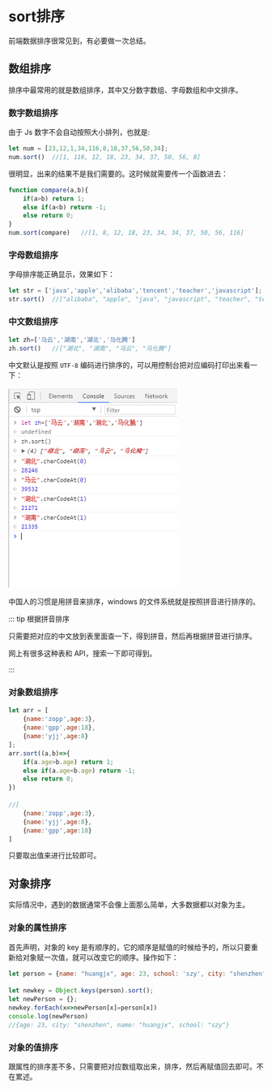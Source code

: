 # sort排序

前端数据排序很常见到，有必要做一次总结。

## 数组排序

排序中最常用的就是数组排序，其中又分数字数组、字母数组和中文排序。

### 数字数组排序

由于 Js 数字不会自动按照大小排列，也就是:

```js
let num = [23,12,1,34,116,8,18,37,56,50,34];
num.sort()	//[1, 116, 12, 18, 23, 34, 37, 50, 56, 8]
```

很明显，出来的结果不是我们需要的。这时候就需要传一个函数进去：

```js
function compare(a,b){
	if(a>b) return 1;
	else if(a<b) return -1;
	else return 0;
}
num.sort(compare)	//[1, 8, 12, 18, 23, 34, 34, 37, 50, 56, 116]
```

### 字母数组排序

字母排序能正确显示，效果如下：

```js
let str = ['java','apple','alibaba','tencent','teacher','javascript'];
str.sort()	//["alibaba", "apple", "java", "javascript", "teacher", "tencent"]
```

### 中文数组排序

```js
let zh=['马云','湖南','湖北','马化腾']
zh.sort()	//["湖北", "湖南", "马云", "马化腾"]
```

中文默认是按照 `UTF-8` 编码进行排序的，可以用控制台把对应编码打印出来看一下：

![zh-sort](./image/sort/zh-sort.png)



中国人的习惯是用拼音来排序，windows 的文件系统就是按照拼音进行排序的。

::: tip 根据拼音排序

只需要把对应的中文放到表里面查一下，得到拼音，然后再根据拼音进行排序。

网上有很多这种表和 API，搜索一下即可得到。

:::

### 对象数组排序

```js
let arr = [
    {name:'zopp',age:3},
    {name:'gpp',age:18},
    {name:'yjj',age:8}
];
arr.sort((a,b)=>{	
	if(a.age>b.age) return 1;
	else if(a.age<b.age) return -1;
	else return 0;
})

//[
    {name:'zopp',age:3},
    {name:'yjj',age:8},
    {name:'gpp',age:18}
]
```

只要取出值来进行比较即可。

## 对象排序

实际情况中，遇到的数据通常不会像上面那么简单，大多数据都以对象为主。

### 对象的属性排序

首先声明，对象的 key 是有顺序的，它的顺序是赋值的时候给予的，所以只要重新给对象赋一次值，就可以改变它的顺序。操作如下：

```js
let person = {name: "huangjx", age: 23, school: 'szy', city: "shenzhen"};

let newkey = Object.keys(person).sort();
let newPerson = {};
newkey.forEach(x=>newPerson[x]=person[x])
console.log(newPerson)
//{age: 23, city: "shenzhen", name: "huangjx", school: "szy"}
```

### 对象的值排序

跟属性的排序差不多，只需要把对应数组取出来，排序，然后再赋值回去即可。不在累述。